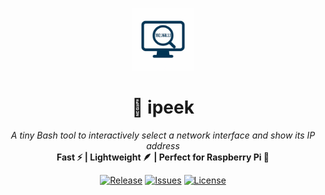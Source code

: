 <p align="center">
  <img src="https://raw.githubusercontent.com/lefht/ipeek/main/logo.png" width="100" alt="ipeek logo"/>
</p>

<h1 align="center">🧠 ipeek</h1>

<p align="center">
  <i>A tiny Bash tool to interactively select a network interface and show its IP address</i><br/>
  <b>Fast ⚡ | Lightweight 🪶 | Perfect for Raspberry Pi 🍓</b>
</p>

<p align="center">
  <a href="https://github.com/lefht/ipeek/releases"><img alt="Release" src="https://img.shields.io/github/v/release/lefht/ipeek?style=flat-square"></a>
  <a href="https://github.com/lefht/ipeek/issues"><img alt="Issues" src="https://img.shields.io/github/issues/lefht/ipeek?style=flat-square"></a>
  <a href="https://github.com/lefht/ipeek/blob/main/LICENSE"><img alt="License" src="https://img.shields.io/github/license/lefht/ipeek?style=flat-square"></a>
</p>
